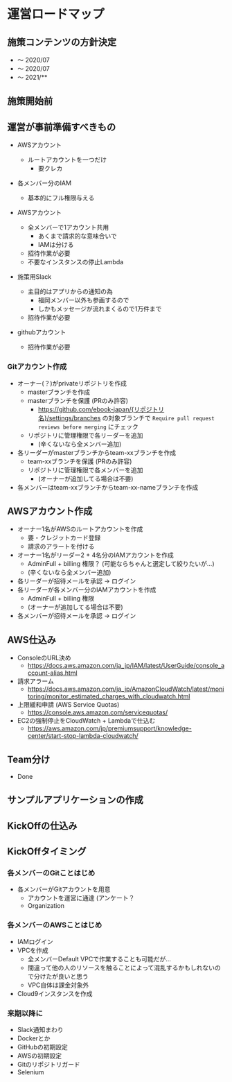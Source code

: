 # 運営ロードマップ
## 施策コンテンツの方針決定
- ～ 2020/07
- ～ 2020/07
- ～ 2021/**

## 施策開始前

## 運営が事前準備すべきもの
- AWSアカウント
  - ルートアカウントを一つだけ
    - 要クレカ
- 各メンバー分のIAM
  - 基本的にフル権限与える
  
- AWSアカウント
  - 全メンバーで1アカウント共用
    - あくまで請求的な意味合いで
    - IAMは分ける
  - 招待作業が必要
  - 不要なインスタンスの停止Lambda
- 施策用Slack
  - 主目的はアプリからの通知の為
    - 福岡メンバー以外も参画するので
    - しかもメッセージが流れまくるので1万件まで
  - 招待作業が必要
- githubアカウント
  - 招待作業が必要

### Gitアカウント作成
- オーナー(？)がprivateリポジトリを作成
  - masterブランチを作成
  - masterブランチを保護 (PRのみ許容)
    - https://github.com/ebook-japan/{リポジトリ名}/settings/branches の対象ブランチで `Require pull request reviews before merging` にチェック
  - リポジトリに管理権限で各リーダーを追加
    - (辛くないなら全メンバー追加)
- 各リーダーがmasterブランチからteam-xxブランチを作成
  - team-xxブランチを保護 (PRのみ許容)
  - リポジトリに管理権限で各メンバーを追加
    - (オーナーが追加してる場合は不要)
- 各メンバーはteam-xxブランチからteam-xx-nameブランチを作成

## AWSアカウント作成
- オーナー1名がAWSのルートアカウントを作成
  - 要・クレジットカード登録
  - 請求のアラートを付ける
- オーナー1名がリーダー2 + 4名分のIAMアカウントを作成
  - AdminFull + billing 権限？ (可能ならちゃんと選定して絞りたいが...)
  -  (辛くないなら全メンバー追加)
- 各リーダーが招待メールを承認 → ログイン
- 各リーダーが各メンバー分のIAMアカウントを作成
  - AdminFull + billing 権限
  - (オーナーが追加してる場合は不要)
- 各メンバーが招待メールを承認 → ログイン

## AWS仕込み
- ConsoleのURL決め
  - https://docs.aws.amazon.com/ja_jp/IAM/latest/UserGuide/console_account-alias.html
- 請求アラーム
  - https://docs.aws.amazon.com/ja_jp/AmazonCloudWatch/latest/monitoring/monitor_estimated_charges_with_cloudwatch.html
- 上限緩和申請 (AWS Service Quotas)
  - https://console.aws.amazon.com/servicequotas/
- EC2の強制停止をCloudWatch + Lambdaで仕込む
  - https://aws.amazon.com/jp/premiumsupport/knowledge-center/start-stop-lambda-cloudwatch/

## Team分け
- Done

## サンプルアプリケーションの作成

## KickOffの仕込み

## KickOffタイミング
### 各メンバーのGitことはじめ
- 各メンバーがGitアカウントを用意
  - アカウントを運営に通達 (アンケート？
  - Organization

### 各メンバーのAWSことはじめ
- IAMログイン
- VPCを作成
  - 全メンバーDefault VPCで作業することも可能だが...
  - 間違って他の人のリソースを触ることによって混乱するかもしれないので分けたが良いと思う
  - VPC自体は課金対象外
- Cloud9インスタンスを作成

### 来期以降に
- Slack通知まわり
- Dockerとか
- GitHubの初期設定
- AWSの初期設定
- Gitのリポジトリガード
- Selenium
